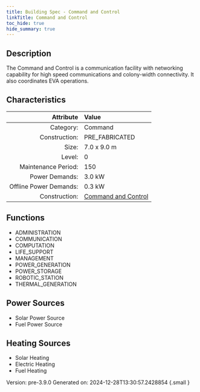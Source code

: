 ```yaml
---
title: Building Spec - Command and Control
linkTitle: Command and Control
toc_hide: true
hide_summary: true
---
```


## Description
The Command and Control is a communication facility with networking capability for high speed communications and colony-width connectivity. It also coordinates EVA operations.

## Characteristics

| Attribute      | Value |
|--------:|:------|
|Category:|Command|
|Construction:|PRE_FABRICATED|
|Size:|7.0 x 9.0 m|
|Level:|0|
|Maintenance Period:|150|
|Power Demands:|3.0 kW|
|Offline Power Demands:|0.3 kW|
|Construction:|[Command and Control](/docs/definitions/construction/command-and-control)|

## Functions
      
- ADMINISTRATION
- COMMUNICATION
- COMPUTATION
- LIFE_SUPPORT
- MANAGEMENT
- POWER_GENERATION
- POWER_STORAGE
- ROBOTIC_STATION
- THERMAL_GENERATION


## Power Sources
      
- Solar Power Source
- Fuel Power Source

## Heating Sources

- Solar Heating
- Electric Heating
- Fuel Heating

Version: pre-3.9.0 Generated on: 2024-12-28T13:30:57.2428854
{.small }
